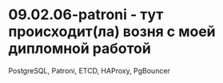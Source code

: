 # 09.02.06-patroni - тут происходит(ла) возня с моей дипломной работой
PostgreSQL, Patroni, ETCD, HAProxy, PgBouncer
